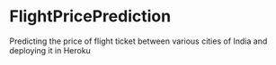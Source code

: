 # FlightPricePrediction
Predicting the price of flight ticket between various cities of India and deploying it in Heroku
